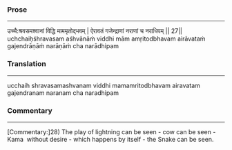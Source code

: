 ### Prose 
 --- 
उच्चै:श्रवसमश्वानां विद्धि माममृतोद्भवम् |
ऐरावतं गजेन्द्राणां नराणां च नराधिपम् || 27||
uchchaiḥśhravasam aśhvānāṁ viddhi mām amṛitodbhavam
airāvataṁ gajendrāṇāṁ narāṇāṁ cha narādhipam

### Translation 
 --- 
ucchaih shravasamashvanam viddhi mamamritodbhavam airavatam gajendranam naranam cha naradhipam

### Commentary 
 --- 
[Commentary:]28) The play of lightning can be seen - cow can be seen - Kama  without desire - which happens by itself - the Snake can be seen.